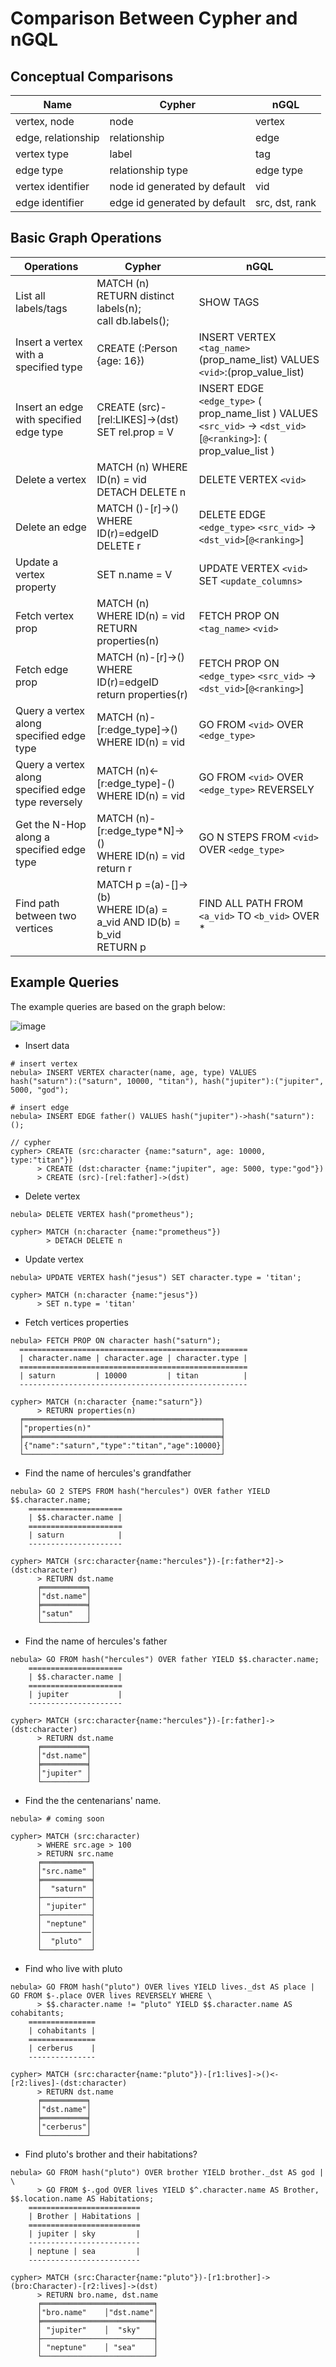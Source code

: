 # Comparison Between Cypher and nGQL

## Conceptual Comparisons

|Name               | Cypher | nGQL          |
| --- | --- | --- |
| vertex, node       | node  | vertex        |
| edge, relationship | relationship    | edge          |
| vertex type        | label   | tag           |
| edge type          | relationship type   | edge type     |
| vertex identifier          | node id generated by default | vid           |
| edge identifier        | edge id generated by default   | src, dst, rank  |

## Basic Graph Operations

|Operations                   | Cypher         | nGQL          |
| --- | ------------ | ------------ |
| List all labels/tags   | MATCH (n) RETURN distinct labels(n);  <br/> call db.labels(); | SHOW TAGS |
| Insert a vertex with a specified type | CREATE (:Person {age: 16}) | INSERT VERTEX `<tag_name>` (prop_name_list) VALUES `<vid>`:(prop_value_list) |
| Insert an edge with specified edge type | CREATE (src)-[rel:LIKES]->(dst) <br/> SET rel.prop = V | INSERT EDGE `<edge_type>` ( prop_name_list ) VALUES `<src_vid>` -> `<dst_vid>`[`@<ranking>`]: ( prop_value_list ) |
| Delete a vertex | MATCH (n) WHERE ID(n) = vid <br/> DETACH DELETE n | DELETE VERTEX `<vid>` |
| Delete an edge  | MATCH ()-[r]->() WHERE ID(r)=edgeID <br/> DELETE r | DELETE EDGE `<edge_type>` `<src_vid>` -> `<dst_vid>`[`@<ranking>`] |
| Update a vertex property |SET n.name = V | UPDATE VERTEX `<vid>` SET `<update_columns>` |
| Fetch vertex prop| MATCH (n) <br/> WHERE ID(n) = vid  <br/> RETURN properties(n) | FETCH PROP ON `<tag_name>` `<vid>`|
| Fetch edge prop  | MATCH (n)-[r]->() <br/> WHERE ID(r)=edgeID <br/> return properties(r)| FETCH PROP ON `<edge_type>` `<src_vid>` -> `<dst_vid>`[`@<ranking>`]|
| Query a vertex along specified edge type |MATCH (n)-[r:edge_type]->() WHERE ID(n) = vid| GO FROM `<vid>` OVER  `<edge_type>` |
| Query a vertex along specified edge type reversely | MATCH (n)<-[r:edge_type]-() WHERE ID(n) = vid | GO FROM `<vid>` OVER `<edge_type>` REVERSELY |
| Get the N-Hop along a specified edge type |MATCH (n)-[r:edge_type*N]->() <br/> WHERE ID(n) = vid <br/> return r | GO N STEPS FROM `<vid>` OVER `<edge_type>` |
| Find path between two vertices | MATCH p =(a)-[]->(b) <br/> WHERE ID(a) = a_vid AND ID(b) = b_vid <br/> RETURN p | FIND ALL PATH FROM `<a_vid>` TO `<b_vid>` OVER * |

## Example Queries

The example queries are based on the graph below:

![image](https://user-images.githubusercontent.com/42762957/71503167-0e264b80-28af-11ea-87c5-76f4fd1275cd.png)

- Insert data

```ngql
# insert vertex
nebula> INSERT VERTEX character(name, age, type) VALUES hash("saturn"):("saturn", 10000, "titan"), hash("jupiter"):("jupiter", 5000, "god");

# insert edge
nebula> INSERT EDGE father() VALUES hash("jupiter")->hash("saturn"):();

// cypher
cypher> CREATE (src:character {name:"saturn", age: 10000, type:"titan"})
      > CREATE (dst:character {name:"jupiter", age: 5000, type:"god"})
      > CREATE (src)-[rel:father]->(dst)
 ```

- Delete vertex

```ngql
nebula> DELETE VERTEX hash("prometheus");

cypher> MATCH (n:character {name:"prometheus"})
        > DETACH DELETE n
```

- Update vertex

```ngql
nebula> UPDATE VERTEX hash("jesus") SET character.type = 'titan';

cypher> MATCH (n:character {name:"jesus"})
      > SET n.type = 'titan'
```

- Fetch vertices properties

```ngql
nebula> FETCH PROP ON character hash("saturn");
  ===================================================
  | character.name | character.age | character.type |
  ===================================================
  | saturn         | 10000         | titan          |
  ---------------------------------------------------

cypher> MATCH (n:character {name:"saturn"})
      > RETURN properties(n)
  ╒════════════════════════════════════════════╕
  │"properties(n)"                             │
  ╞════════════════════════════════════════════╡
  │{"name":"saturn","type":"titan","age":10000}│
  └────────────────────────────────────────────┘
```

- Find the name of hercules's grandfather

```ngql
nebula> GO 2 STEPS FROM hash("hercules") OVER father YIELD  $$.character.name;
    =====================
    | $$.character.name |
    =====================
    | saturn            |
    ---------------------

cypher> MATCH (src:character{name:"hercules"})-[r:father*2]->(dst:character)
      > RETURN dst.name
      ╒══════════╕
      │"dst.name"│
      ╞══════════╡
      │"satun"   │
      └──────────┘
```

- Find the name of hercules's father

```ngql
nebula> GO FROM hash("hercules") OVER father YIELD $$.character.name;
    =====================
    | $$.character.name |
    =====================
    | jupiter           |
    ---------------------

cypher> MATCH (src:character{name:"hercules"})-[r:father]->(dst:character)
      > RETURN dst.name
      ╒══════════╕
      │"dst.name"│
      ╞══════════╡
      │"jupiter" │
      └──────────┘
```

- Find the the centenarians' name.

```ngql
nebula> # coming soon

cypher> MATCH (src:character)
      > WHERE src.age > 100
      > RETURN src.name
      ╒═══════════╕
      │"src.name" │
      ╞═══════════╡
      │  "saturn" │
      ├───────────┤
      │ "jupiter" │
      ├───────────┤
      │ "neptune" │
      │───────────│
      │  "pluto"  │
      └───────────┘
```

- Find who live with pluto

```ngql
nebula> GO FROM hash("pluto") OVER lives YIELD lives._dst AS place | GO FROM $-.place OVER lives REVERSELY WHERE \
      > $$.character.name != "pluto" YIELD $$.character.name AS cohabitants;
    ===============
    | cohabitants |
    ===============
    | cerberus    |
    ---------------

cypher> MATCH (src:character{name:"pluto"})-[r1:lives]->()<-[r2:lives]-(dst:character)
      > RETURN dst.name
      ╒══════════╕
      │"dst.name"│
      ╞══════════╡
      │"cerberus"│
      └──────────┘
```

- Find pluto's brother and their habitations?

```ngql
nebula> GO FROM hash("pluto") OVER brother YIELD brother._dst AS god | \
      > GO FROM $-.god OVER lives YIELD $^.character.name AS Brother, $$.location.name AS Habitations;
    =========================
    | Brother | Habitations |
    =========================
    | jupiter | sky         |
    -------------------------
    | neptune | sea         |
    -------------------------

cypher> MATCH (src:Character{name:"pluto"})-[r1:brother]->(bro:Character)-[r2:lives]->(dst)
      > RETURN bro.name, dst.name
      ╒═════════════════════════╕
      │"bro.name"    │"dst.name"│
      ╞═════════════════════════╡
      │ "jupiter"    │  "sky"   │
      ├─────────────────────────┤
      │ "neptune"    │ "sea"    │
      └─────────────────────────┘
```
